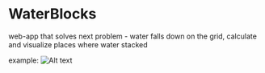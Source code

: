 # WaterBlocks

web-app that solves next problem - water falls down on the grid, calculate and visualize places where water stacked

example:
![Alt text](http://i.imgur.com/0M19yBh.png)
